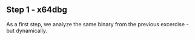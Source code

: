 ## Step 1 - x64dbg
As a first step, we analyze the same binary from the previous excercise - but dynamically.
